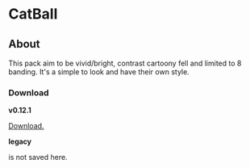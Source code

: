 # CatBall
## About
This pack aim to be vivid/bright, contrast cartoony fell and limited to 8 banding.
It's a simple to look and have their own style.

### Download

**v0.12.1**

[Download.](https://www.planetminecraft.com/texture-pack/catball-comeback-yeet/download/mirror/580504/)

**legacy**

is not saved here.
